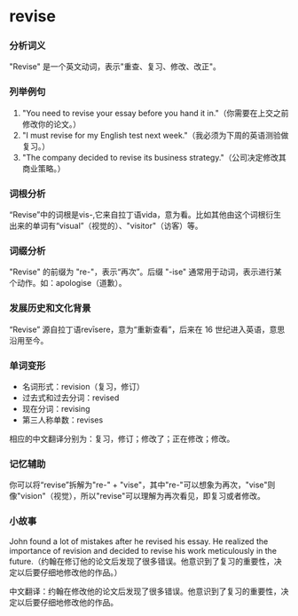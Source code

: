 # revise

### 分析词义

  

"Revise" 是一个英文动词，表示"重查、复习、修改、改正"。

  

### 列举例句

  

1.  "You need to revise your essay before you hand it in."（你需要在上交之前修改你的论文。）
2.  "I must revise for my English test next week."（我必须为下周的英语测验做复习。）
3.  "The company decided to revise its business strategy."（公司决定修改其商业策略。）

  

### 词根分析

  

“Revise”中的词根是vis-,它来自拉丁语vida，意为看。比如其他由这个词根衍生出来的单词有“visual”（视觉的）、"visitor"（访客）等。

  

### 词缀分析

  

"Revise" 的前缀为 "re-"，表示“再次”。后缀 "-ise" 通常用于动词，表示进行某个动作。如：apologise（道歉）。

  

### 发展历史和文化背景

  

“Revise” 源自拉丁语revīsere，意为“重新查看”，后来在 16 世纪进入英语，意思沿用至今。

  

### 单词变形

  

*   名词形式：revision（复习，修订）
*   过去式和过去分词：revised
*   现在分词：revising
*   第三人称单数：revises

  

相应的中文翻译分别为：复习，修订；修改了；正在修改；修改。

  

### 记忆辅助

  

你可以将“revise”拆解为"re-" + "vise"，其中"re-"可以想象为再次，"vise"则像"vision"（视觉），所以"revise"可以理解为再次看见，即复习或者修改。

  

### 小故事

  

John found a lot of mistakes after he revised his essay. He realized the importance of revision and decided to revise his work meticulously in the future.（约翰在修订他的论文后发现了很多错误。他意识到了复习的重要性，决定以后要仔细地修改他的作品。）

  

中文翻译：约翰在修改他的论文后发现了很多错误。他意识到了复习的重要性，决定以后要仔细地修改他的作品。
